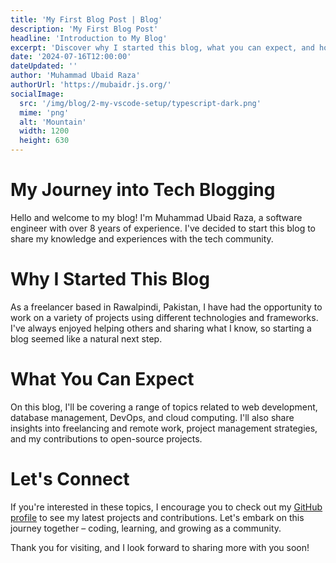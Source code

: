 ```yaml
---
title: 'My First Blog Post | Blog'
description: 'My First Blog Post'
headline: 'Introduction to My Blog'
excerpt: 'Discover why I started this blog, what you can expect, and how we can connect as a community.'
date: '2024-07-16T12:00:00'
dateUpdated: ''
author: 'Muhammad Ubaid Raza'
authorUrl: 'https://mubaidr.js.org/'
socialImage:
  src: '/img/blog/2-my-vscode-setup/typescript-dark.png'
  mime: 'png'
  alt: 'Mountain'
  width: 1200
  height: 630
---
```


# My Journey into Tech Blogging

Hello and welcome to my blog! I'm Muhammad Ubaid Raza, a software engineer with over 8 years of experience. I've decided to start this blog to share my knowledge and experiences with the tech community.

# Why I Started This Blog

As a freelancer based in Rawalpindi, Pakistan, I have had the opportunity to work on a variety of projects using different technologies and frameworks. I've always enjoyed helping others and sharing what I know, so starting a blog seemed like a natural next step.

# What You Can Expect

On this blog, I'll be covering a range of topics related to web development, database management, DevOps, and cloud computing. I'll also share insights into freelancing and remote work, project management strategies, and my contributions to open-source projects.

# Let's Connect

If you're interested in these topics, I encourage you to check out my [GitHub profile](https://github.com/) to see my latest projects and contributions. Let's embark on this journey together – coding, learning, and growing as a community.

Thank you for visiting, and I look forward to sharing more with you soon!
